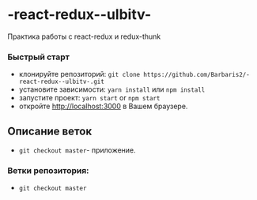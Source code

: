 # -react-redux--ulbitv-

Практика работы с react-redux и redux-thunk

### Быстрый старт

- клонируйте репозиторий: `git clone https://github.com/Barbaris2/-react-redux--ulbitv-.git`
- установите зависимости: `yarn install` или `npm install`
- запустите проект: `yarn start` or `npm start`
- откройте [http://localhost:3000](http://localhost:3000) в Вашем браузере.

## Описание веток

- `git checkout master`- приложение.

### Ветки репозитория:

- `git checkout master`
